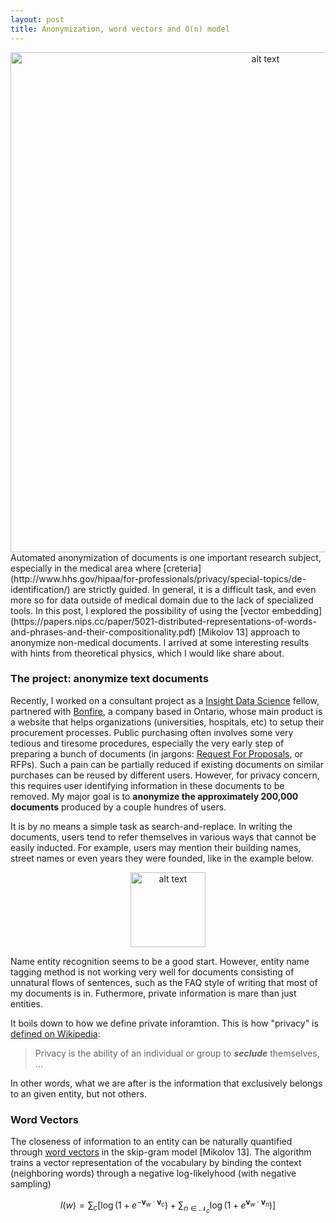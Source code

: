 ```yaml
---
layout: post
title: Anonymization, word vectors and O(n) model
---
```

<center> <img src="http://archive2.cra.org/ccc/files/images/privacy.jpg" alt="alt text" width="800px"> </center>
Automated anonymization of documents is one important research subject, especially in the medical area where [creteria](http://www.hhs.gov/hipaa/for-professionals/privacy/special-topics/de-identification/) are strictly guided. In general, it is a difficult task, and even more so for data outside of medical domain due to the lack of specialized tools. In this post, I explored the possibility of using the [vector embedding](https://papers.nips.cc/paper/5021-distributed-representations-of-words-and-phrases-and-their-compositionality.pdf) [Mikolov 13] approach to anonymize non-medical documents. I arrived at some interesting results with hints from theoretical physics, which I would like share about. 


### The project: anonymize text documents

Recently, I worked on a consultant project as a [Insight Data Science](http://insightdatascience.com/) fellow, partnered with [Bonfire](http://gobonfire.com), a company based in Ontario, whose main product is a website that helps organizations (universities, hospitals, etc) to setup their procurement processes. Public purchasing often involves some very tedious and tiresome procedures, especially the very early step of preparing a bunch of documents (in jargons: [Request For Proposals](https://en.wikipedia.org/wiki/Request_for_proposal), or RFPs). Such a pain can be partially reduced if existing documents on similar purchases can be reused by different users. However, for privacy concern, this requires user identifying information in these documents to be removed. My major goal is to **anonymize the approximately 200,000 documents** produced by a couple hundres of users. 

It is by no means a simple task as search-and-replace. In writing the documents, users tend to refer themselves in various ways that cannot be easily inducted. For example, users may mention their building names, street names or even years they were founded, like in the example below.

<center> <img src="{{ site.baseurl }}/images/utopia.png" alt="alt text" height="120px"> </center>

Name entity recognition seems to be a good start. However, entity name tagging method is not working very well for documents consisting of unnatural flows of sentences, such as the FAQ style of writing that most of my documents is in. Futhermore, private information is mare than just entities. 

It boils down to how we define private inforamtion. This is how "privacy" is [defined on Wikipedia](https://en.wikipedia.org/wiki/Privacy): 

> Privacy is the ability of an individual or group to ***seclude*** themselves, ...

In other words, what we are after is the information that exclusively belongs to an given entity, but not others.

### Word Vectors

The closeness of information to an entity can be naturally quantified through [word vectors](https://papers.nips.cc/paper/5021-distributed-representations-of-words-and-phrases-and-their-compositionality.pdf) in the skip-gram model [Mikolov 13]. The algorithm trains a vector representation of the vocabulary by binding the context (neighboring words) through a negative log-likelyhood (with negative sampling)

$$
l(w) =  \sum_{c} \big[ \log(1+ e^{-\mathbf{v}_w \cdot \mathbf{v}_c}) + \sum_{n\in \mathcal{N}_c}\log(1+e^{ \mathbf{v}_w\cdot \mathbf{v}_n}) \big ]
$$





